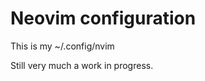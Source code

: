 Neovim configuration
====================

This is my ~/.config/nvim

Still very much a work in progress.
